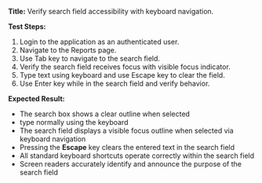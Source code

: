 **Title:** Verify search field accessibility with keyboard navigation.

**Test Steps:**
1. Login to the application as an authenticated user.
2. Navigate to the Reports page.
3. Use Tab key to navigate to the search field.
4. Verify the search field receives focus with visible focus indicator.
5. Type text using keyboard and use Escape key to clear the field.
6. Use Enter key while in the search field and verify behavior.

**Expected Result:**
- The search box shows a clear outline when selected
- type normally using the keyboard
- The search field displays a visible focus outline when selected via keyboard navigation
- Pressing the **Escape** key clears the entered text in the search field
- All standard keyboard shortcuts operate correctly within the search field
- Screen readers accurately identify and announce the purpose of the search field
